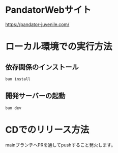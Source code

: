 # PandatorWebサイト
 https://pandator-juvenile.com/

# ローカル環境での実行方法

## 依存関係のインストール
```
bun install
```
## 開発サーバーの起動
```
bun dev
```

# CDでのリリース方法
mainブランチへPRを通してpushすること発火します。

